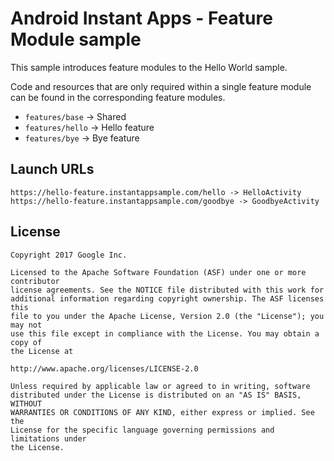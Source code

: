 # Android Instant Apps - Feature Module sample

This sample introduces feature modules to the Hello World sample.

Code and resources that are only required within a single feature module
can be found in the corresponding feature modules.

* `features/base` -> Shared
* `features/hello` -> Hello feature
* `features/bye` -> Bye feature

## Launch URLs

```
https://hello-feature.instantappsample.com/hello -> HelloActivity
https://hello-feature.instantappsample.com/goodbye -> GoodbyeActivity
```

## License

```
Copyright 2017 Google Inc.

Licensed to the Apache Software Foundation (ASF) under one or more contributor
license agreements. See the NOTICE file distributed with this work for
additional information regarding copyright ownership. The ASF licenses this
file to you under the Apache License, Version 2.0 (the "License"); you may not
use this file except in compliance with the License. You may obtain a copy of
the License at

http://www.apache.org/licenses/LICENSE-2.0

Unless required by applicable law or agreed to in writing, software
distributed under the License is distributed on an "AS IS" BASIS, WITHOUT
WARRANTIES OR CONDITIONS OF ANY KIND, either express or implied. See the
License for the specific language governing permissions and limitations under
the License.
```

